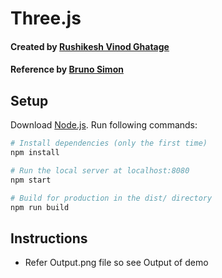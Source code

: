 # Three.js
#### Created by [Rushikesh Vinod Ghatage](https://www.linkedin.com/in/rushikesh-ghatage-477489222/)
#### Reference by [Bruno Simon](https://www.linkedin.com/in/simonbruno77/)
## Setup
Download [Node.js](https://nodejs.org/en/download/).
Run following commands:

``` bash
# Install dependencies (only the first time)
npm install

# Run the local server at localhost:8080
npm start

# Build for production in the dist/ directory
npm run build
```

## Instructions
* Refer Output.png file so see Output of demo